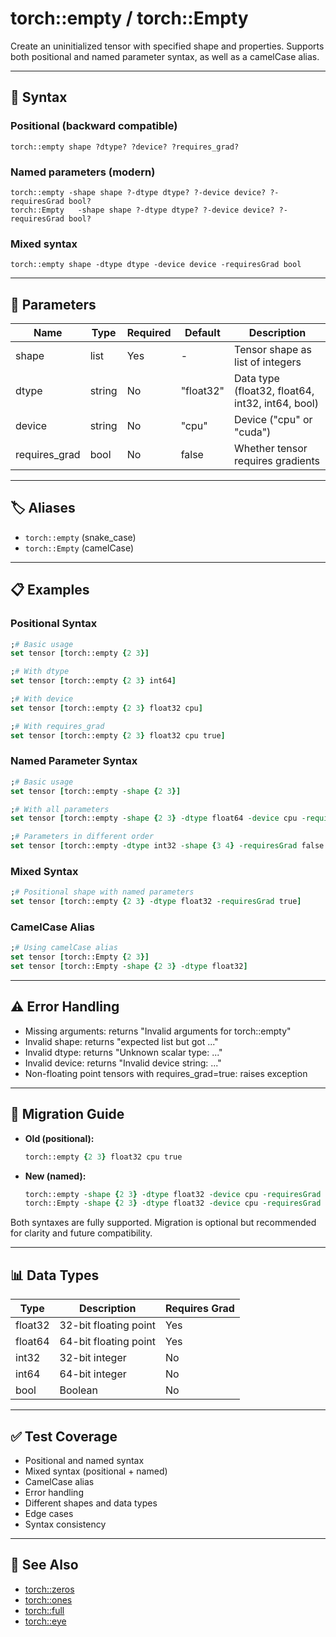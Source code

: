 # torch::empty / torch::Empty

Create an uninitialized tensor with specified shape and properties. Supports both positional and named parameter syntax, as well as a camelCase alias.

---

## 📝 **Syntax**

### **Positional (backward compatible)**
```
torch::empty shape ?dtype? ?device? ?requires_grad?
```

### **Named parameters (modern)**
```
torch::empty -shape shape ?-dtype dtype? ?-device device? ?-requiresGrad bool?
torch::Empty   -shape shape ?-dtype dtype? ?-device device? ?-requiresGrad bool?
```

### **Mixed syntax**
```
torch::empty shape -dtype dtype -device device -requiresGrad bool
```

---

## 🧩 **Parameters**
| Name          | Type    | Required | Default    | Description                           |
|---------------|---------|----------|------------|---------------------------------------|
| shape         | list    | Yes      | -          | Tensor shape as list of integers      |
| dtype         | string  | No       | "float32"  | Data type (float32, float64, int32, int64, bool) |
| device        | string  | No       | "cpu"      | Device ("cpu" or "cuda")              |
| requires_grad | bool    | No       | false      | Whether tensor requires gradients     |

---

## 🏷️ **Aliases**
- `torch::empty` (snake_case)
- `torch::Empty` (camelCase)

---

## 📋 **Examples**

### **Positional Syntax**
```tcl
;# Basic usage
set tensor [torch::empty {2 3}]

;# With dtype
set tensor [torch::empty {2 3} int64]

;# With device
set tensor [torch::empty {2 3} float32 cpu]

;# With requires_grad
set tensor [torch::empty {2 3} float32 cpu true]
```

### **Named Parameter Syntax**
```tcl
;# Basic usage
set tensor [torch::empty -shape {2 3}]

;# With all parameters
set tensor [torch::empty -shape {2 3} -dtype float64 -device cpu -requiresGrad true]

;# Parameters in different order
set tensor [torch::empty -dtype int32 -shape {3 4} -requiresGrad false -device cpu]
```

### **Mixed Syntax**
```tcl
;# Positional shape with named parameters
set tensor [torch::empty {2 3} -dtype float32 -requiresGrad true]
```

### **CamelCase Alias**
```tcl
;# Using camelCase alias
set tensor [torch::Empty {2 3}]
set tensor [torch::Empty -shape {2 3} -dtype float32]
```

---

## ⚠️ **Error Handling**
- Missing arguments: returns "Invalid arguments for torch::empty"
- Invalid shape: returns "expected list but got ..."
- Invalid dtype: returns "Unknown scalar type: ..."
- Invalid device: returns "Invalid device string: ..."
- Non-floating point tensors with requires_grad=true: raises exception

---

## 🔄 **Migration Guide**
- **Old (positional):**
  ```tcl
  torch::empty {2 3} float32 cpu true
  ```
- **New (named):**
  ```tcl
  torch::empty -shape {2 3} -dtype float32 -device cpu -requiresGrad true
  torch::Empty -shape {2 3} -dtype float32 -device cpu -requiresGrad true
  ```

Both syntaxes are fully supported. Migration is optional but recommended for clarity and future compatibility.

---

## 📊 **Data Types**
| Type     | Description                    | Requires Grad |
|----------|--------------------------------|---------------|
| float32  | 32-bit floating point          | Yes           |
| float64  | 64-bit floating point          | Yes           |
| int32    | 32-bit integer                 | No            |
| int64    | 64-bit integer                 | No            |
| bool     | Boolean                        | No            |

---

## ✅ **Test Coverage**
- Positional and named syntax
- Mixed syntax (positional + named)
- CamelCase alias
- Error handling
- Different shapes and data types
- Edge cases
- Syntax consistency

---

## 🔗 **See Also**
- [torch::zeros](zeros.md)
- [torch::ones](ones.md)
- [torch::full](full.md)
- [torch::eye](eye.md) 